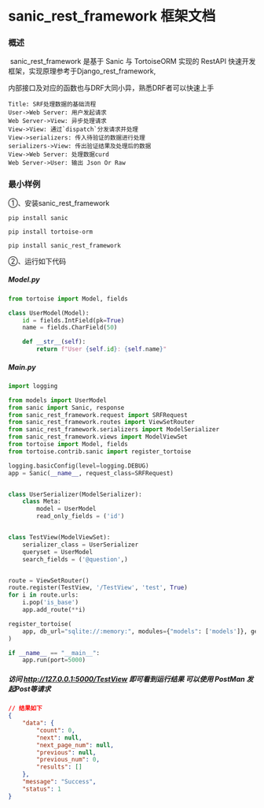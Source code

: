 # sanic_rest_framework 框架文档

### 概述

​	sanic_rest_framework 是基于 Sanic 与 TortoiseORM 实现的 RestAPI 快速开发框架，实现原理参考于Django_rest_framework,

内部接口及对应的函数也与DRF大同小异，熟悉DRF者可以快速上手

```sequence
Title: SRF处理数据的基础流程
User->Web Server: 用户发起请求
Web Server->View: 异步处理请求
View->View: 通过`dispatch`分发请求并处理
View->serializers: 传入待验证的数据进行处理
serializers->View: 传出验证结果及处理后的数据
View->Web Server: 处理数据curd
Web Server->User: 输出 Json Or Raw 

```

### 最小样例

①、安装sanic_rest_framework 

`pip install sanic`

`pip install tortoise-orm`

`pip install sanic_rest_framework `



②、运行如下代码

##### Model.py

```python
from tortoise import Model, fields

class UserModel(Model):
    id = fields.IntField(pk=True)
    name = fields.CharField(50)

    def __str__(self):
        return f"User {self.id}: {self.name}"
```

##### Main.py

```python
import logging

from models import UserModel
from sanic import Sanic, response
from sanic_rest_framework.request import SRFRequest
from sanic_rest_framework.routes import ViewSetRouter
from sanic_rest_framework.serializers import ModelSerializer
from sanic_rest_framework.views import ModelViewSet
from tortoise import Model, fields
from tortoise.contrib.sanic import register_tortoise

logging.basicConfig(level=logging.DEBUG)
app = Sanic(__name__, request_class=SRFRequest)


class UserSerializer(ModelSerializer):
    class Meta:
        model = UserModel
        read_only_fields = ('id')


class TestView(ModelViewSet):
    serializer_class = UserSerializer
    queryset = UserModel
    search_fields = ('@question',)


route = ViewSetRouter()
route.register(TestView, '/TestView', 'test', True)
for i in route.urls:
    i.pop('is_base')
    app.add_route(**i)

register_tortoise(
    app, db_url="sqlite://:memory:", modules={"models": ['models']}, generate_schemas=True
)

if __name__ == "__main__":
    app.run(port=5000)

```

##### 访问 http://127.0.0.1:5000/TestView 即可看到运行结果 可以使用 PostMan 发起Post等请求

```json
// 结果如下
{
    "data": {
        "count": 0,
        "next": null,
        "next_page_num": null,
        "previous": null,
        "previous_num": 0,
        "results": []
    },
    "message": "Success",
    "status": 1
}
```
 
 